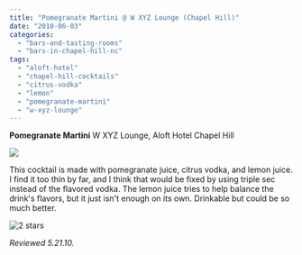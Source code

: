```yaml
---
title: "Pomegranate Martini @ W XYZ Lounge (Chapel Hill)"
date: "2010-06-03"
categories:
  - "bars-and-tasting-rooms"
  - "bars-in-chapel-hill-nc"
tags:
  - "aloft-hotel"
  - "chapel-hill-cocktails"
  - "citrus-vodka"
  - "lemon"
  - "pomegranate-martini"
  - "w-xyz-lounge"
---
```


**Pomegranate Martini** W XYZ Lounge, Aloft Hotel Chapel Hill

![](http://www.thegourmez.com/gourmez/photos/wxyz4.JPG)

This cocktail is made with pomegranate juice, citrus vodka, and lemon juice. I find it too thin by far, and I think that would be fixed by using triple sec instead of the flavored vodka. The lemon juice tries to help balance the drink's flavors, but it just isn't enough on its own. Drinkable but could be so much better.




<div class="caption">

![2 stars](http://s3.amazonaws.com/thegourmez-wpmedia/2009/02/rating_chicken11.gif "rating_chicken11")</div>


_Reviewed 5.21.10._
